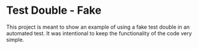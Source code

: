 # Test Double - Fake

This project is meant to show an example of using a fake test double in an automated test. It was intentional to keep the functionality of the code very simple.

